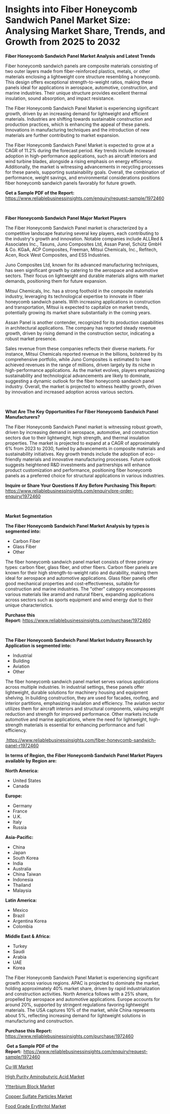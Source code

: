 <p><h1>Insights into Fiber Honeycomb Sandwich Panel Market Size: Analysing Market Share, Trends, and Growth from 2025 to 2032</h1></p><p><strong>Fiber Honeycomb Sandwich Panel Market Analysis and Latest Trends</strong></p>
<p><p>Fiber honeycomb sandwich panels are composite materials consisting of two outer layers made from fiber-reinforced plastics, metals, or other materials enclosing a lightweight core structure resembling a honeycomb. This design offers exceptional strength-to-weight ratios, making these panels ideal for applications in aerospace, automotive, construction, and marine industries. Their unique structure provides excellent thermal insulation, sound absorption, and impact resistance.</p><p>The Fiber Honeycomb Sandwich Panel Market is experiencing significant growth, driven by an increasing demand for lightweight and efficient materials. Industries are shifting towards sustainable construction and production practices, which is enhancing the appeal of these panels. Innovations in manufacturing techniques and the introduction of new materials are further contributing to market expansion. </p><p>The Fiber Honeycomb Sandwich Panel Market is expected to grow at a CAGR of 11.2% during the forecast period. Key trends include increased adoption in high-performance applications, such as aircraft interiors and wind turbine blades, alongside a rising emphasis on energy efficiency. Additionally, the market is witnessing advancements in recycling processes for these panels, supporting sustainability goals. Overall, the combination of performance, weight savings, and environmental considerations positions fiber honeycomb sandwich panels favorably for future growth.</p></p>
<p><strong>Get a Sample PDF of the Report:&nbsp;</strong> <a href="https://www.reliablebusinessinsights.com/enquiry/request-sample/1972460?utm_campaign=118&utm_medium=2&utm_source=Github&utm_content=ia&utm_term=04022025&utm_id=fiber-honeycomb-sandwich-panel">https://www.reliablebusinessinsights.com/enquiry/request-sample/1972460</a></p>
<p>&nbsp;</p>
<p><strong>Fiber Honeycomb Sandwich Panel Major Market Players</strong></p>
<p><p>The Fiber Honeycomb Sandwich Panel market is characterized by a competitive landscape featuring several key players, each contributing to the industry's growth and innovation. Notable companies include ALLRed & Associates Inc., Tasuns, Juno Composites Ltd, Assan Panel, Schütz GmbH & Co. KGaA, ACP Composites, Freeman, Mitsui Chemicals, Inc., Refitech, Acen, Rock West Composites, and ESS Industries.</p><p>Juno Composites Ltd, known for its advanced manufacturing techniques, has seen significant growth by catering to the aerospace and automotive sectors. Their focus on lightweight and durable materials aligns with market demands, positioning them for future expansion.</p><p>Mitsui Chemicals, Inc. has a strong foothold in the composite materials industry, leveraging its technological expertise to innovate in fiber honeycomb sandwich panels. With increasing applications in construction and transportation, Mitsui is expected to capitalize on market trends, potentially growing its market share substantially in the coming years.</p><p>Assan Panel is another contender, recognized for its production capabilities in architectural applications. The company has reported steady revenue growth, driven by rising demand in the construction sector, indicating a robust market presence.</p><p>Sales revenue from these companies reflects their diverse markets. For instance, Mitsui Chemicals reported revenue in the billions, bolstered by its comprehensive portfolio, while Juno Composites is estimated to have achieved revenues in the range of millions, driven largely by its niche in high-performance applications. As the market evolves, players emphasizing sustainability and technological advancements are likely to dominate, suggesting a dynamic outlook for the fiber honeycomb sandwich panel industry. Overall, the market is projected to witness healthy growth, driven by innovation and increased adoption across various sectors.</p></p>
<p>&nbsp;</p>
<p><strong>What Are The Key Opportunities For Fiber Honeycomb Sandwich Panel Manufacturers?</strong></p>
<p><p>The Fiber Honeycomb Sandwich Panel market is witnessing robust growth, driven by increasing demand in aerospace, automotive, and construction sectors due to their lightweight, high strength, and thermal insulation properties. The market is projected to expand at a CAGR of approximately 6% from 2023 to 2030, fueled by advancements in composite materials and sustainability initiatives. Key growth trends include the adoption of eco-friendly materials and innovative manufacturing processes. Future outlook suggests heightened R&D investments and partnerships will enhance product customization and performance, positioning fiber honeycomb panels as a preferred choice for structural applications in various industries.</p></p>
<p><strong>Inquire or Share Your Questions If Any Before Purchasing This Report:</strong> <a href="https://www.reliablebusinessinsights.com/enquiry/pre-order-enquiry/1972460?utm_campaign=118&utm_medium=2&utm_source=Github&utm_content=ia&utm_term=04022025&utm_id=fiber-honeycomb-sandwich-panel">https://www.reliablebusinessinsights.com/enquiry/pre-order-enquiry/1972460</a></p>
<p>&nbsp;</p>
<p><strong>Market Segmentation</strong></p>
<p><strong>The Fiber Honeycomb Sandwich Panel Market Analysis by types is segmented into:</strong></p>
<p><ul><li>Carbon Fiber</li><li>Glass Fiber</li><li>Other</li></ul></p>
<p><p>The fiber honeycomb sandwich panel market consists of three primary types: carbon fiber, glass fiber, and other fibers. Carbon fiber panels are known for their high strength-to-weight ratio and durability, making them ideal for aerospace and automotive applications. Glass fiber panels offer good mechanical properties and cost-effectiveness, suitable for construction and marine industries. The "other" category encompasses various materials like aramid and natural fibers, expanding applications across sectors such as sports equipment and wind energy due to their unique characteristics.</p></p>
<p><strong>Purchase this Report:&nbsp;</strong><a href="https://www.reliablebusinessinsights.com/purchase/1972460?utm_campaign=118&utm_medium=2&utm_source=Github&utm_content=ia&utm_term=04022025&utm_id=fiber-honeycomb-sandwich-panel">https://www.reliablebusinessinsights.com/purchase/1972460</a></p>
<p>&nbsp;</p>
<p><strong>The Fiber Honeycomb Sandwich Panel Market Industry Research by Application is segmented into:</strong></p>
<p><ul><li>Industrial</li><li>Building</li><li>Aviation</li><li>Other</li></ul></p>
<p><p>The fiber honeycomb sandwich panel market serves various applications across multiple industries. In industrial settings, these panels offer lightweight, durable solutions for machinery housing and equipment shelving. In building construction, they are used for facades, roofing, and interior partitions, emphasizing insulation and efficiency. The aviation sector utilizes them for aircraft interiors and structural components, valuing weight reduction and strength for improved performance. Other markets include automotive and marine applications, where the need for lightweight, high-strength materials is essential for enhancing performance and fuel efficiency.</p></p>
<p><a href="https://www.reliablebusinessinsights.com/fiber-honeycomb-sandwich-panel-r1972460?utm_campaign=118&utm_medium=2&utm_source=Github&utm_content=ia&utm_term=04022025&utm_id=fiber-honeycomb-sandwich-panel">&nbsp;https://www.reliablebusinessinsights.com/fiber-honeycomb-sandwich-panel-r1972460</a></p>
<p><strong>In terms of Region, the Fiber Honeycomb Sandwich Panel Market Players available by Region are:</strong></p>
<p>
    <p> <strong> North America: </strong>
        <ul>
            <li>United States</li>
            <li>Canada</li>
        </ul>
        </p> 
    <p> <strong> Europe: </strong>
        <ul>
            <li>Germany</li>
            <li>France</li>
            <li>U.K.</li>
            <li>Italy</li>
            <li>Russia</li>
        </ul>
        </p> 
    <p> <strong> Asia-Pacific: </strong>
        <ul>
            <li>China</li>
            <li>Japan</li>
            <li>South Korea</li>
            <li>India</li>
            <li>Australia</li>
            <li>China Taiwan</li>
            <li>Indonesia</li>
            <li>Thailand</li>
            <li>Malaysia</li>
        </ul>
        </p> 
    <p> <strong> Latin America: </strong>
        <ul>
            <li>Mexico</li>
            <li>Brazil</li>
            <li>Argentina Korea</li>
            <li>Colombia</li>
        </ul>
        </p> 
    <p> <strong> Middle East & Africa: </strong>
        <ul>
            <li>Turkey</li>
            <li>Saudi</li>
            <li>Arabia</li>
            <li>UAE</li>
            <li>Korea</li>
        </ul>
    </p>
    </p>
<p><p>The Fiber Honeycomb Sandwich Panel Market is experiencing significant growth across various regions. APAC is projected to dominate the market, holding approximately 40% market share, driven by rapid industrialization and construction activities. North America follows with a 25% share, propelled by aerospace and automotive applications. Europe accounts for around 20%, supported by stringent regulations favoring lightweight materials. The USA captures 10% of the market, while China represents about 5%, reflecting increasing demand for lightweight solutions in manufacturing and construction.</p></p>
<p><strong>Purchase this Report: </strong><a href="https://www.reliablebusinessinsights.com/purchase/1972460?utm_campaign=118&utm_medium=2&utm_source=Github&utm_content=ia&utm_term=04022025&utm_id=fiber-honeycomb-sandwich-panel">https://www.reliablebusinessinsights.com/purchase/1972460</a></p>
<p>&nbsp;<strong>Get a Sample PDF of the Report:&nbsp;&nbsp;</strong><a href="https://www.reliablebusinessinsights.com/enquiry/request-sample/1972460?utm_campaign=118&utm_medium=2&utm_source=Github&utm_content=ia&utm_term=04022025&utm_id=fiber-honeycomb-sandwich-panel">https://www.reliablebusinessinsights.com/enquiry/request-sample/1972460</a></p>
<p><strong></strong></p>
<p><p><a href="https://github.com/memorirummy/Market-Research-Report-List-1/blob/main/cu-w-market.md?utm_campaign=118&utm_medium=2&utm_source=Github&utm_content=ia&utm_term=04022025&utm_id=fiber-honeycomb-sandwich-panel">Cu-W Market</a></p><p><a href="https://github.com/eusoffyhanty/Market-Research-Report-List-1/blob/main/high-purity-aminobutyric-acid-market.md?utm_campaign=118&utm_medium=2&utm_source=Github&utm_content=ia&utm_term=04022025&utm_id=fiber-honeycomb-sandwich-panel">High Purity Aminobutyric Acid Market</a></p><p><a href="https://github.com/aksayvoogdt/Market-Research-Report-List-1/blob/main/ytterbium-block-market.md?utm_campaign=118&utm_medium=2&utm_source=Github&utm_content=ia&utm_term=04022025&utm_id=fiber-honeycomb-sandwich-panel">Ytterbium Block Market</a></p><p><a href="https://github.com/itayjedhe/Market-Research-Report-List-1/blob/main/copper-sulfate-particles-market.md?utm_campaign=118&utm_medium=2&utm_source=Github&utm_content=ia&utm_term=04022025&utm_id=fiber-honeycomb-sandwich-panel">Copper Sulfate Particles Market</a></p><p><a href="https://github.com/alasmyayock/Market-Research-Report-List-1/blob/main/food-grade-erythritol-market.md?utm_campaign=118&utm_medium=2&utm_source=Github&utm_content=ia&utm_term=04022025&utm_id=fiber-honeycomb-sandwich-panel">Food Grade Erythritol Market</a></p></p>